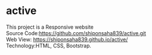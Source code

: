 # active
This project is a Responsive website  
Source Code:https://github.com/shiponsaha839/active.git  
Web View: https://shiponsaha839.github.io/active/  
Technology:HTML, CSS, Bootstrap.  
